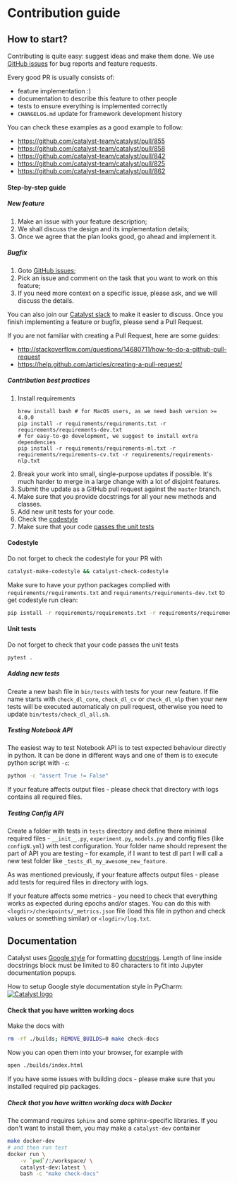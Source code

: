 # Contribution guide

## How to start?

Contributing is quite easy: suggest ideas and make them done.
We use [GitHub issues](https://github.com/catalyst-team/catalyst/issues) for bug reports and feature requests.

Every good PR is usually consists of:
- feature implementation :)
- documentation to describe this feature to other people
- tests to ensure everything is implemented correctly
- `CHANGELOG.md` update for framework development history

You can check these examples as a good example to follow:
- https://github.com/catalyst-team/catalyst/pull/855
- https://github.com/catalyst-team/catalyst/pull/858
- https://github.com/catalyst-team/catalyst/pull/842
- https://github.com/catalyst-team/catalyst/pull/825
- https://github.com/catalyst-team/catalyst/pull/862

#### Step-by-step guide

##### New feature

1. Make an issue with your feature description;
2. We shall discuss the design and its implementation details;
3. Once we agree that the plan looks good, go ahead and implement it.


##### Bugfix

1. Goto [GitHub issues](https://github.com/catalyst-team/catalyst/issues);
2. Pick an issue and comment on the task that you want to work on this feature;
3. If you need more context on a specific issue, please ask, and we will discuss the details.


You can also join our [Catalyst slack](https://join.slack.com/t/catalyst-team-core/shared_invite/zt-d9miirnn-z86oKDzFMKlMG4fgFdZafw) to make it easier to discuss.
Once you finish implementing a feature or bugfix, please send a Pull Request.

If you are not familiar with creating a Pull Request, here are some guides:
- http://stackoverflow.com/questions/14680711/how-to-do-a-github-pull-request
- https://help.github.com/articles/creating-a-pull-request/


##### Contribution best practices

1. Install requirements
    ```
    brew install bash # for MacOS users, as we need bash version >= 4.0.0
    pip install -r requirements/requirements.txt -r requirements/requirements-dev.txt
    # for easy-to-go development, we suggest to install extra dependencies
    pip install -r requirements/requirements-ml.txt -r requirements/requirements-cv.txt -r requirements/requirements-nlp.txt
    ```
2. Break your work into small, single-purpose updates if possible.
It's much harder to merge in a large change with a lot of disjoint features.
3. Submit the update as a GitHub pull request against the `master` branch.
4. Make sure that you provide docstrings for all your new methods and classes.
5. Add new unit tests for your code.
6. Check the [codestyle](#codestyle)
7. Make sure that your code [passes the unit tests](#unit-tests)


#### Codestyle

Do not forget to check the codestyle for your PR with

```bash
catalyst-make-codestyle && catalyst-check-codestyle
```

Make sure to have your python packages complied with `requirements/requirements.txt` and `requirements/requirements-dev.txt` to get codestyle run clean:
```bash
pip isntall -r requirements/requirements.txt -r requirements/requirements-dev.txt
```

#### Unit tests

Do not forget to check that your code passes the unit tests

```bash
pytest .
```

##### Adding new tests

Create a new bash file in `bin/tests` with tests for your new feature.
If file name starts with `check_dl_core`, `check_dl_cv` or `check_dl_nlp` then your new tests will be executed
automaticaly on pull request, otherwise you need to update `bin/tests/check_dl_all.sh`.


##### Testing Notebook API

The easiest way to test Notebook API is to test expected behaviour directly in python.
It can be done in different ways and one of them is to execute python script with `-c`:

```bash
python -c "assert True != False"
```

If your feature affects output files - please check that directory with logs contains all required files.

##### Testing Config API

Create a folder with tests in `tests` directory and define there minimal required files - `__init__.py`,
`experiment.py`, `models.py` and config files (like `configN.yml`) with test configuration. Your folder name
should represent the part of API you are testing - for example, if I want to test dl part I will call a new
test folder like `_tests_dl_my_awesome_new_feature`.

As was mentioned previously, if your feature affects output files - please add tests for required files in
directory with logs.

If your feature affects some metrics - you need to check that everything works as expected during
epochs and/or stages. You can do this with `<logdir>/checkpoints/_metrics.json` file (load this file
in python and check values or something similar) or `<logdir>/log.txt`.


## Documentation

Catalyst uses [Google style](http://sphinxcontrib-napoleon.readthedocs.io/en/latest/example_google.html) for formatting [docstrings](https://github.com/google/styleguide/blob/gh-pages/pyguide.md#38-comments-and-docstrings).
Length of line inside docstrings block must be limited to 80 characters to fit into Jupyter documentation popups.

How to setup Google style documentation style in PyCharm:
[![Catalyst logo](https://raw.githubusercontent.com/catalyst-team/catalyst-pics/master/third_party_pics/pycharm-google-style.png)](https://github.com/catalyst-team/catalyst)


#### Check that you have written working docs

Make the docs with
```bash
rm -rf ./builds; REMOVE_BUILDS=0 make check-docs
```

Now you can open them into your browser, for example with
```bash
open ./builds/index.html
```

If you have some issues with building docs - please make sure that you installed required pip packages.

##### Check that you have written working docs with Docker

The command requires `Sphinx` and some sphinx-specific libraries.
If you don't want to install them, you may make a `catalyst-dev` container
```bash
make docker-dev
# and then run test
docker run \
    -v `pwd`/:/workspace/ \
    catalyst-dev:latest \
    bash -c "make check-docs"
```
